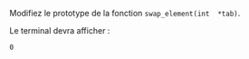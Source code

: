 Modifiez le prototype de la fonction `swap_element(int  *tab)`.

Le terminal devra afficher :

    0